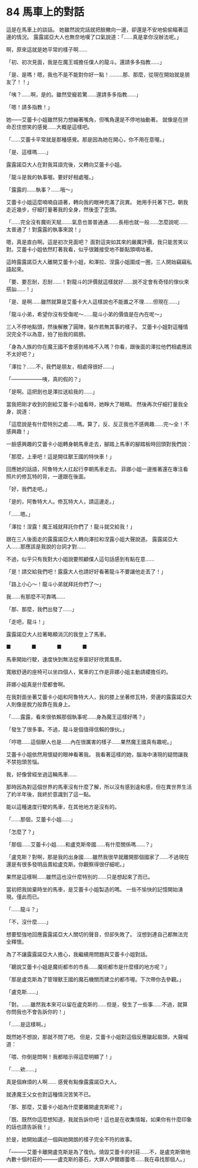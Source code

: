 # 84 馬車上的對話

這是在馬車上的談話。
她雖然說完話就把臉撇向一邊，卻還是不安地偷偷瞄著這邊的情況。
露露諾亞大人也無奈地嘆了口氣說道：「......真是拿你沒辦法呢。」

啊，原來這就是她平常的樣子啊......

「初、初次見面，我是在魔王城擔任僕人的龍斗。還請多多指教......」

「是、是嗎！嗯，我也不是不能對你好一點！.........那、那麼，從現在開始就是朋友了！！」

「咦？......啊，是的。雖然受寵若驚......還請多多指教......」

「嗯！請多指教！」

她——艾蕾卡小姐雖然努力想繃著嘴角，但嘴角還是不停地抽動著。
就像是在拼命忍住想笑的感覺......大概是這樣吧。

「......艾蕾卡平常就是那種感覺。那是因為她在開心，你不用在意喔。」

「是、這樣嗎......」

露露諾亞大人在對我耳語完後，又轉向艾蕾卡小姐。

「龍斗是我的執事喔。要好好相處喔。」

「露露的......執事？......哦～」

艾蕾卡小姐這麼喃喃自語著，轉向我的眼神充滿了詫異。
她用手托著下巴，朝我走近幾步，仔細打量著我的全身，然後歪了歪頭。

「......完全沒有魔術天賦.......氣息也普普通通.......長相也就一般......怎麼說呢......太普通了！對露露的執事來說！」

嗯，真是直白啊。這是初次見面吧？
面對這突如其來的嚴厲評價，我只能苦笑以對。艾蕾卡小姐依然盯著我看，似乎很難接受地不斷點頭嘀咕著。

這時露露諾亞大人離開艾蕾卡小姐，和澤拉、涅露小姐圍成一圈，三人開始竊竊私語起來。

「要、要忍耐，忍耐......！對龍斗的評價就這樣就好......說不定會有奇怪的傢伙來搭訕......！」

「是、是啊......雖然就算是艾蕾卡大人這樣說也不能置之不理......但現在......」

「龍斗小弟，希望你沒有受傷呢～......龍斗小弟的價值是在內在呢～」

三人不停地點頭，然後解散了圓陣，裝作若無其事的樣子。
艾蕾卡小姐對這種情況完全不以為意，拍了拍我的肩膀。

「身為人族的你在魔王國不會感到格格不入嗎？你看，跟後面的澤拉他們相處應該不太好吧？」

「澤拉？......不，我們是朋友，相處得很好......」

「——————咦，真的假的？」

「是啊。這把劍也是澤拉送給我的......」

當我把剛才收到的劍給艾蕾卡小姐看時，她睜大了眼睛。
然後再次仔細打量我全身，說道：

「這麼說是有什麼特別之處......嗎。算了，反、反正我也不感興趣......完～全！不感興趣！」

一臉感興趣的艾蕾卡小姐轉身朝馬車走去，腳踏上馬車的腳踏板時回頭對我們說：

「那麼，上車吧！這是開往獸王國的特快車！」

回應她的話語，阿魯特大人扛起行李朝馬車走去。
菲娜小姐一邊推著還在專注看照片的修瓦特的背，一邊跟在後面。

「好，我們走吧。」

「是的，阿魯特大人。修瓦特大人，請這邊走。」

「......嗯。」

「澤拉！涅露！魔王城就拜託你們了！龍斗就交給我！」

跟在三人後面走的露露諾亞大人轉向澤拉和涅露小姐大聲說道。
露露諾亞大人......那應該是我說的台詞才對......

不過，似乎只有我對大小姐說要照顧僕人這句話感到有點在意......

「是！請交給我們吧！露露大人也請好好看著龍斗不要讓他走丟了！」

「路上小心～！龍斗小弟就拜託你們了～」

我......有那麼不可靠嗎......

「那、那麼，我們出發了......」

「走吧，龍斗！」

露露諾亞大人拉著略顯消沉的我登上了馬車。

■　　　　■　　　　■　　　　■

馬車開始行駛，速度快到無法從車窗好好欣賞風景。

寬敞舒適的座椅可以坐四個人，駕車的工作是菲娜小姐主動請纓擔任的。

菲娜小姐真是什麼都會啊。

在我對面坐著艾蕾卡小姐和阿魯特大人，我的膝上坐著修瓦特，旁邊的露露諾亞大人則像是脫力般靠在我身上。

「......露露，看來很依賴那個執事呢......身為魔王這樣好嗎？」

「發生了很多事。不過，龍斗是個值得信賴的傢伙。」

「哼嗯......這個獸人也是......內在很厲害的樣子......果然魔王國真有趣呢。」

艾蕾卡小姐依然用懷疑的眼神看著我。
我看著這樣的她，腦海中湧現的疑問讓我不禁抱頭苦惱。

我，好像曾經坐過這輛馬車......

那時因為對這個世界的馬車沒有什麼了解，所以沒有感到違和感，但在異世界生活了約半年後，我終於意識到了這一點。

能以這種速度行駛的馬車，在其他地方是沒有的。

「......那個，艾蕾卡小姐......」

「怎麼了？」

「那個......艾蕾卡小姐......和盧克斯帝國......有什麼關係嗎......？」

「盧克斯？對啊，那是我的出身國......雖然我很早就離開那個國家了......不過現在還是有很多發明品賣給盧克斯。你觀察得很仔細呢。」

果然是這樣啊......雖然這也沒什麼特別的......只是想起來了而已。

當初把我拋棄時坐的馬車，是艾蕾卡小姐製造的嗎。
一些不愉快的記憶開始湧現。僅此而已。

「......龍斗？」

「不，沒什麼......」

想要堅強地回應露露諾亞大人關切的聲音，但卻失敗了。
沒想到連自己都無法完全釋懷。

為了不讓露露諾亞大人擔心，我繼續用問題與艾蕾卡小姐對話。

「聽說艾蕾卡小姐是魔術都市的市長......魔術都市是什麼樣的地方呢？」

「那是盧克斯為了管理獸王國的魔石機關而建立的都市喔。下次帶你去參觀。」

「盧克斯......」

「對。......雖然我本來可以留在盧克斯的......但是，發生了一些事......不過，就算你問我也不會告訴你的！」

「......是這樣啊。」

既然她不想說，那就不問了吧。
但是，艾蕾卡小姐對這個反應皺起眉頭，大聲喊道：

「喂、你倒是問啊！我都暗示得這麼明顯了！」

「......欸......」

真是個麻煩的人啊......
感覺有點像露露諾亞大人。

就連魔王父女也對這種情況苦笑不已。

「那、那麼，艾蕾卡小姐為什麼要離開盧克斯呢？」

「既、既然你這麼想知道，我就告訴你吧！這也是在收集情報，如果你有什麼印象的話也請告訴我！」

於是，她開始講述一個與她開朗的樣子完全不符的故事。

「———艾蕾卡離開盧克斯是為了復仇。燒毀艾蕾卡的村莊......不，是盧克斯領地內數十個村莊的———盧克斯的基石，大罪人伊爾娜蕾塔......我在尋找那個人。」